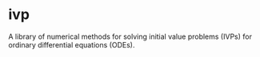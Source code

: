# ivp
A library of numerical methods for solving initial value problems (IVPs) for ordinary differential equations (ODEs).
